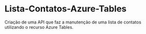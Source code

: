 # Lista-Contatos-Azure-Tables
Criação de uma API que faz a manutenção de uma lista de contatos utilizando o recurso Azure Tables.
